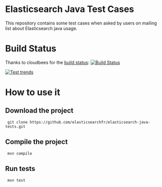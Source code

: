 Elasticsearch Java Test Cases
=============================

This repository contains some test cases when asked by users on mailing list about Elasticsearch java usage.


Build Status
============

Thanks to cloudbees for the [build status](https://buildhive.cloudbees.com): [![Build Status](https://buildhive.cloudbees.com/job/elasticsearchfr/job/elasticsearch-java-tests/badge/icon)](https://buildhive.cloudbees.com/job/elasticsearchfr/job/elasticsearch-java-tests/)

[![Test trends](https://buildhive.cloudbees.com/job/elasticsearchfr/job/elasticsearch-java-tests/test/trend)](https://buildhive.cloudbees.com/job/elasticsearchfr/job/elasticsearch-java-tests/)

How to use it
=============

Download the project
--------------------

     git clone https://github.com/elasticsearchfr/elasticsearch-java-tests.git

Compile the project
-------------------

     mvn compile

Run tests
---------

     mvn test



